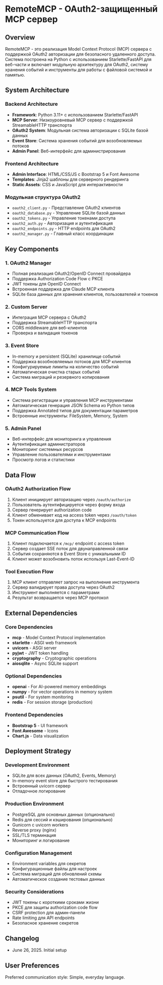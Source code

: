 # RemoteMCP - OAuth2-защищенный MCP сервер

## Overview

RemoteMCP - это реализация Model Context Protocol (MCP) сервера с поддержкой OAuth2 авторизации для безопасного удаленного доступа. Система построена на Python с использованием Starlette/FastAPI для веб-части и включает модульную архитектуру для OAuth2, систему хранения событий и инструменты для работы с файловой системой и памятью.

## System Architecture

### Backend Architecture
- **Framework**: Python 3.11+ с использованием Starlette/FastAPI
- **MCP Server**: Низкоуровневый MCP сервер с поддержкой StreamableHTTP транспорта
- **OAuth2 System**: Модульная система авторизации с SQLite базой данных
- **Event Store**: Система хранения событий для возобновляемых потоков
- **Admin Panel**: Веб-интерфейс для администрирования

### Frontend Architecture
- **Admin Interface**: HTML/CSS/JS с Bootstrap 5 и Font Awesome
- **Templates**: Jinja2 шаблоны для серверного рендеринга
- **Static Assets**: CSS и JavaScript для интерактивности

### Модульная структура OAuth2
- `oauth2_client.py` - Представление OAuth2 клиентов
- `oauth2_database.py` - Управление SQLite базой данных
- `oauth2_tokens.py` - Управление токенами доступа
- `oauth2_auth.py` - Авторизация и аутентификация
- `oauth2_endpoints.py` - HTTP endpoints для OAuth2
- `oauth2_manager.py` - Главный класс координации

## Key Components

### 1. OAuth2 Manager
- Полная реализация OAuth2/OpenID Connect провайдера
- Поддержка Authorization Code Flow с PKCE
- JWT токены для OpenID Connect
- Встроенная поддержка для Claude MCP клиента
- SQLite база данных для хранения клиентов, пользователей и токенов

### 2. Custom Server
- Интеграция MCP сервера с OAuth2
- Поддержка StreamableHTTP транспорта
- CORS middleware для веб-клиентов
- Проверка и валидация токенов

### 3. Event Store
- In-memory и persistent (SQLite) хранилище событий
- Поддержка возобновляемых потоков для MCP клиентов
- Конфигурируемые лимиты на количество событий
- Автоматическая очистка старых событий
- Система миграций и резервного копирования

### 4. MCP Tools System
- Система регистрации и управления MCP инструментами
- Автоматическая генерация JSON Schema из Python типов
- Поддержка Annotated типов для документации параметров
- Встроенные инструменты: FileSystem, Memory, System

### 5. Admin Panel
- Веб-интерфейс для мониторинга и управления
- Аутентификация администраторов
- Мониторинг системных ресурсов
- Управление пользователями и инструментами
- Просмотр логов и статистики

## Data Flow

### OAuth2 Authorization Flow
1. Клиент инициирует авторизацию через `/oauth/authorize`
2. Пользователь аутентифицируется через форму входа
3. Сервер генерирует authorization code
4. Клиент обменивает код на access token через `/oauth/token`
5. Токен используется для доступа к MCP endpoints

### MCP Communication Flow
1. Клиент подключается к `/mcp/` endpoint с access token
2. Сервер создает SSE поток для двунаправленной связи
3. События сохраняются в Event Store с уникальными ID
4. Клиент может возобновить поток используя Last-Event-ID

### Tool Execution Flow
1. MCP клиент отправляет запрос на выполнение инструмента
2. Сервер валидирует права доступа через OAuth2
3. Инструмент выполняется с параметрами
4. Результат возвращается через MCP протокол

## External Dependencies

### Core Dependencies
- **mcp** - Model Context Protocol implementation
- **starlette** - ASGI web framework
- **uvicorn** - ASGI server
- **pyjwt** - JWT token handling
- **cryptography** - Cryptographic operations
- **aiosqlite** - Async SQLite support

### Optional Dependencies
- **openai** - For AI-powered memory embeddings
- **numpy** - For vector operations in memory system
- **psutil** - For system monitoring
- **redis** - For session storage (production)

### Frontend Dependencies
- **Bootstrap 5** - UI framework
- **Font Awesome** - Icons
- **Chart.js** - Data visualization

## Deployment Strategy

### Development Environment
- SQLite для всех данных (OAuth2, Events, Memory)
- In-memory event store для быстрого тестирования
- Встроенный uvicorn сервер
- Отладочное логирование

### Production Environment
- PostgreSQL для основных данных (опционально)
- Redis для сессий и кэширования (опционально)
- Gunicorn с uvicorn workers
- Reverse proxy (nginx)
- SSL/TLS терминация
- Мониторинг и логирование

### Configuration Management
- Environment variables для секретов
- Конфигурационные файлы для настроек
- Система миграций для обновлений схемы
- Автоматическое создание тестовых данных

### Security Considerations
- JWT токены с короткими сроками жизни
- PKCE для защиты authorization code flow
- CSRF protection для админ-панели
- Rate limiting для API endpoints
- Безопасное хранение секретов

## Changelog

- June 26, 2025. Initial setup

## User Preferences

Preferred communication style: Simple, everyday language.